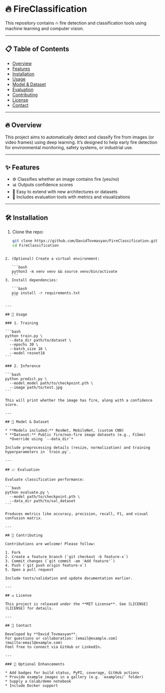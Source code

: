 # 🔥 FireClassification

This repository contains 🔥 fire detection and classification tools using machine learning and computer vision.

---

## 📋 Table of Contents

- [Overview](#-overview)  
- [Features](#-features)  
- [Installation](#-installation)  
- [Usage](#-usage)  
- [Model & Dataset](#-model--dataset)  
- [Evaluation](#-evaluation)  
- [Contributing](#-contributing)  
- [License](#-license)  
- [Contact](#-contact)  

---

## 🔥 Overview

This project aims to automatically detect and classify fire from images (or video frames) using deep learning. It’s designed to help early fire detection for environmental monitoring, safety systems, or industrial use.

---

## ✨ Features

- ⚙️ Classifies whether an image contains fire (yes/no)  
- 📊 Outputs confidence scores  
- 🔄 Easy to extend with new architectures or datasets  
- 🧪 Includes evaluation tools with metrics and visualizations  

---

## 🛠️ Installation

1. Clone the repo:  
   ```bash
   git clone https://github.com/DavidTovmasyan/FireClassification.git
   cd FireClassification
````

2. (Optional) Create a virtual environment:

   ```bash
   python3 -m venv venv && source venv/bin/activate
   ```
3. Install dependencies:

   ```bash
   pip install -r requirements.txt
   ```

---

## 🚀 Usage

### 1. Training

```bash
python train.py \
  --data_dir path/to/dataset \
  --epochs 30 \
  --batch_size 16 \
  --model resnet18
```

### 2. Inference

```bash
python predict.py \
  --model_model path/to/checkpoint.pth \
  --image path/to/test.jpg
```

This will print whether the image has fire, along with a confidence score.

---

## 🧠 Model & Dataset

* **Models included:** ResNet, MobileNet, (custom CNN)
* **Dataset:** Public fire/non-fire image datasets (e.g., FiSmo)
  *Override using `--data_dir`*

Include preprocessing details (resize, normalization) and training hyperparameters in `train.py`.

---

## 📈 Evaluation

Evaluate classification performance:

```bash
python evaluate.py \
  --model path/to/checkpoint.pth \
  --data_dir path/to/val_dataset
```

Produces metrics like accuracy, precision, recall, F1, and visual confusion matrix.

---

## 🤝 Contributing

Contributions are welcome! Please follow:

1. Fork
2. Create a feature branch (`git checkout -b feature-x`)
3. Commit changes (`git commit -am 'Add feature'`)
4. Push (`git push origin feature-x`)
5. Open a pull request

Include tests/validation and update documentation earlier.

---

## ⚖️ License

This project is released under the **MIT License**. See [LICENSE](LICENSE) for details.

---

## 📩 Contact

Developed by **David Tovmasyan**.
For questions or collaboration: [email@example.com](mailto:email@example.com)
Feel free to connect via GitHub or LinkedIn.

---

### 📌 Optional Enhancements

* Add badges for build status, PyPI, coverage, GitHub actions
* Provide example images in a gallery (e.g. `examples/` folder)
* Supply a Colab/demo notebook
* Include Docker support
